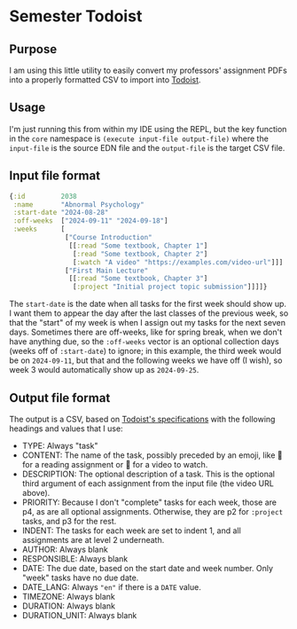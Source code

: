 # Semester Todoist

## Purpose

I am using this little utility to easily convert my professors' assignment PDFs into a properly formatted CSV to 
import into [Todoist](https://todoist.com).

## Usage

I'm just running this from within my IDE using the REPL, but the key function in the `core` namespace is
`(execute input-file output-file)` where the `input-file` is the source EDN file and the `output-file` is the
target CSV file.

## Input file format

```clojure
{:id         2038
 :name       "Abnormal Psychology"
 :start-date "2024-08-28"
 :off-weeks  ["2024-09-11" "2024-09-18"]
 :weeks      [
              ["Course Introduction"
               [[:read "Some textbook, Chapter 1"]
                [:read "Some textbook, Chapter 2"]
                [:watch "A video" "https://examples.com/video-url"]]]
              ["First Main Lecture"
               [[:read "Some textbook, Chapter 3"]
                [:project "Initial project topic submission"]]]]}
```

The `start-date` is the date when all tasks for the first week should show up. I want them to appear the day after the
last classes of the previous week, so that the "start" of my week is when I assign out my tasks for the next seven days.
Sometimes there are off-weeks, like for spring break, when we don't have anything due, so the `:off-weeks` vector is an
optional collection days (weeks off of `:start-date`) to ignore; in this example, the third week would be on 
`2024-09-11`, but that and the following weeks we have off (I wish), so week 3 would automatically show up as
`2024-09-25`.

## Output file format

The output is a CSV, based on
[Todoist's specifications](https://todoist.com/help/articles/format-a-csv-file-to-import-into-todoist-UVUXTmm6) with
the following headings and values that I use:

* TYPE: Always "task"
* CONTENT: The name of the task, possibly preceded by an emoji, like 📖 for a reading assignment or 🎥 for a video to
watch.
* DESCRIPTION: The optional description of a task. This is the optional third argument of each assignment from the
input file (the video URL above).
* PRIORITY: Because I don't "complete" tasks for each week, those are p4, as are all optional assignments. Otherwise,
they are p2 for `:project` tasks, and p3 for the rest.
* INDENT: The tasks for each week are set to indent 1, and all assignments are at level 2 underneath.
* AUTHOR: Always blank
* RESPONSIBLE: Always blank
* DATE: The due date, based on the start date and week number. Only "week" tasks have no due date.
* DATE_LANG: Always `"en"` if there is a `DATE` value.
* TIMEZONE: Always blank
* DURATION: Always blank
* DURATION_UNIT: Always blank
